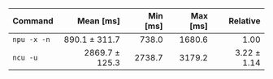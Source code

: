 | Command | Mean [ms] | Min [ms] | Max [ms] | Relative |
|:---|---:|---:|---:|---:|
| `npu -x -n` | 890.1 ± 311.7 | 738.0 | 1680.6 | 1.00 |
| `ncu -u` | 2869.7 ± 125.3 | 2738.7 | 3179.2 | 3.22 ± 1.14 |
